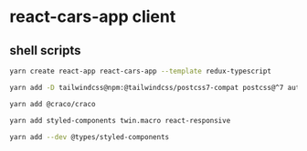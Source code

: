 # react-cars-app client

## shell scripts

```sh
yarn create react-app react-cars-app --template redux-typescript
```

```sh
yarn add -D tailwindcss@npm:@tailwindcss/postcss7-compat postcss@^7 autoprefixer@^9
```

```sh
yarn add @craco/craco
```

```sh
yarn add styled-components twin.macro react-responsive
```

```sh
yarn add --dev @types/styled-components
```
